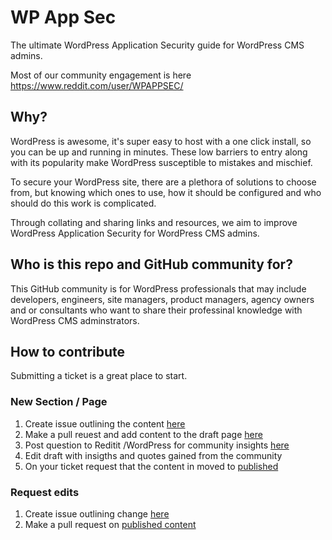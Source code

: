# WP App Sec

The ultimate WordPress Application Security guide for WordPress CMS admins.

Most of our community engagement is here https://www.reddit.com/user/WPAPPSEC/

## Why?

WordPress is awesome, it's super easy to host with a one click install, so you can be up and running in minutes. These low barriers to entry along with its popularity make WordPress susceptible to mistakes and mischief.

To secure your WordPress site, there are a plethora of solutions to choose from, but knowing which ones to use, how it should be configured and who should do this work is complicated.

Through collating and sharing links and resources, we aim to improve WordPress Application Security for WordPress CMS admins.

## Who is this repo and GitHub community for?

This GitHub community is for WordPress professionals that may include developers, engineers, site managers, product managers, agency owners and or consultants who want to share their professinal knowledge with WordPress CMS adminstrators. 

## How to contribute

Submitting a ticket is a great place to start. 

### New Section / Page 
1. Create issue outlining the content [here](https://github.com/wpappsec/www/issues/new/choose) 
2. Make a pull reuest and add content to the draft page [here](https://github.com/wpappsec/www/blob/main/drafts.html) 
3. Post question to Reditit /WordPress for community insights [here](https://www.reddit.com/r/Wordpress/) 
4. Edit draft with insigths and quotes gained from the community 
5. On your ticket request that the content in moved to [published](https://github.com/wpappsec/www/blob/main/index.html)

### Request edits 
1. Create issue outlining change [here](https://github.com/wpappsec/www/issues/new/choose) 
2. Make a pull request on [published content](https://github.com/wpappsec/www/blob/main/index.html)




